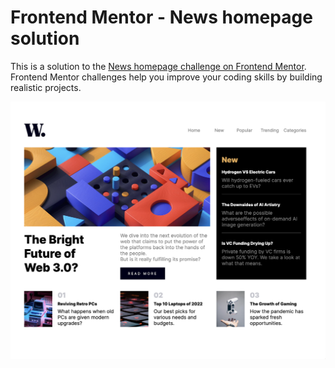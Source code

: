 # Frontend Mentor - News homepage solution

This is a solution to the [News homepage challenge on Frontend Mentor](https://www.frontendmentor.io/challenges/news-homepage-H6SWTa1MFl). Frontend Mentor challenges help you improve your coding skills by building realistic projects. 

![alt text](https://github.com/Anwar720/Frontend/blob/main/news-homepage-main/assets/images/solutionDesktop.png)
